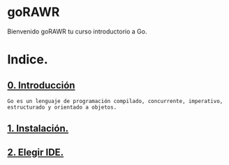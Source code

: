 # goRAWR

Bienvenido goRAWR tu curso introductorio a Go.

# Indice.
## [0. Introducción](https://github.com/usaurioRAWR/goRAWR/tree/main/0_Introducción#0-introdición)
    Go es un lenguaje de programación compilado, concurrente, imperativo, estructurado y orientado a objetos.

## [1. Instalación.](https://github.com/usaurioRAWR/goRAWR/tree/main/1_Instalación#1-instalación)

## [2. Elegir IDE.](https://github.com/usaurioRAWR/goRAWR/tree/main/2_elegit_IDE_y_terminal#2-elegir-ide-y-terminal)
